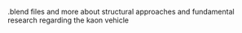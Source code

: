 .blend files and more about
structural approaches and fundamental research regarding the kaon vehicle
